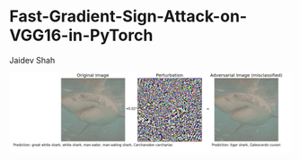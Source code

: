 # Fast-Gradient-Sign-Attack-on-VGG16-in-PyTorch
Jaidev Shah

![eg](https://github.com/shahjaidev/Fast-Gradient-Sign-Attack-on-VGG16-in-PyTorch/blob/master/example.png)

